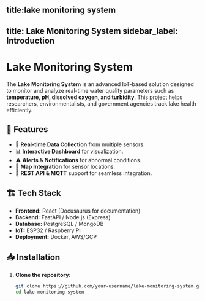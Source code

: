 title:lake monitoring system
---
title: Lake Monitoring System
sidebar_label: Introduction
---

#  Lake Monitoring System

The **Lake Monitoring System** is an advanced IoT-based solution designed to monitor and analyze real-time water quality parameters such as **temperature, pH, dissolved oxygen, and turbidity**. This project helps researchers, environmentalists, and government agencies track lake health efficiently.

## 🚀 Features
- 📡 **Real-time Data Collection** from multiple sensors.
- 📊 **Interactive Dashboard** for visualization.
- ⚠️ **Alerts & Notifications** for abnormal conditions.
- 📍 **Map Integration** for sensor locations.
- 🔗 **REST API & MQTT** support for seamless integration.

## 🏗️ Tech Stack
- **Frontend:** React (Docusaurus for documentation)
- **Backend:** FastAPI / Node.js (Express)
- **Database:** PostgreSQL / MongoDB
- **IoT:** ESP32 / Raspberry Pi
- **Deployment:** Docker, AWS/GCP

## 📥 Installation
1. **Clone the repository:**
   ```sh
   git clone https://github.com/your-username/lake-monitoring-system.git
   cd lake-monitoring-system
